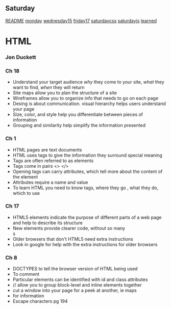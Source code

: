 ## Saturday ## 

[README](./README.md)
[monday](./monday.md)
[wednesday15](./wednesday15.md)
[friday17](./friday17.md)
[saturdaycss](./saturdaycss.md)
[saturdayjs](./saturdayjs.md)
[learned](./learned.md)

# HTML #

### Jon Duckett ###
### Ch 18 ### 

* Understand your target audience *why* they come to your site, *what* they want to find, *when* they will return
* Site maps allow you to plan the structure of a site 
* Wireframes allow you to organize info that needs to go on each page 
* Desing is about communication. visual hierarchy helps users understand your page
* Size, color, and style help you differentiate between pieces of information
* Grouping and similarity help simplify the information presented


### Ch 1 ### 

* HTML pages are text documents 
* HTML uses tags to give the information they surround special meaning 
* Tags are often referred to as elements 
* Tags come in pairs <> </>
* Opening tags can carry attributes, which tell more about the content of the element
* Attributes require a name and value 
* To learn HTML you need to know tags, where they go , what they do, which to use

### Ch 17 ###

* HTML5 elements indicate the purpose of different parts of a web page and help to describe its structure
* New elements provide clearer code, without so many <div>s
* Older browsers that don't HTML5 need extra instructions  
* Look in google for help with the extra instructions for older browsers

### Ch 8 ###

* DOCTYPES to tell the browser version of HTML being used
* <!-- --> To comment
* Particular elements can be identified with id and class attributes 
* <div>//<span> allow you to group block-level and inline elements together
* <iframes> cut a window into your page for a peek at another, ie maps 
* <meta> for information 
* Escape characters pg 194
